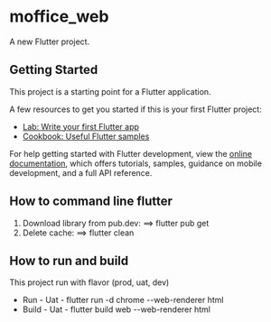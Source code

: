 # moffice_web

A new Flutter project.

## Getting Started

This project is a starting point for a Flutter application.

A few resources to get you started if this is your first Flutter project:

- [Lab: Write your first Flutter app](https://docs.flutter.dev/get-started/codelab)
- [Cookbook: Useful Flutter samples](https://docs.flutter.dev/cookbook)

For help getting started with Flutter development, view the
[online documentation](https://docs.flutter.dev/), which offers tutorials,
samples, guidance on mobile development, and a full API reference.
## How to command line flutter
1. Download library from pub.dev:  ==>  flutter pub get
2. Delete cache: ==> flutter clean

## How to run and build
This project run with flavor (prod, uat, dev)
- Run
        - Uat
            - flutter run -d chrome --web-renderer html
- Build
        - Uat
            - flutter build web --web-renderer html


